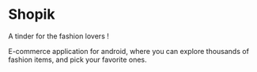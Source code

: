 # Shopik
A tinder for the fashion lovers !

E-commerce application for android,
where you can explore thousands of fashion items, and pick your favorite ones.

